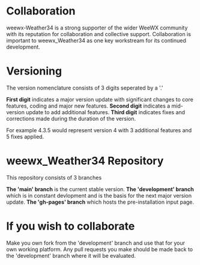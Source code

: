 # Collaboration

weewx-Weather34 is a strong supporter of the wider WeeWX community with its reputation for collaboration and collective support. Collaboration is important to weewx_Weather34 as one key workstream for its continued development.


# Versioning

The version nomenclature consists of 3 digits seperated by a '.'

**First digit** indicates a major version update with significant changes to core features, coding and major new features.
**Second digit** indicates a mid-version update to add additional features.
**Third digit** indicates fixes and corrections made during the duration of the version.
          
For example 4.3.5 would represent version 4 with 3 additional features and 5 fixes applied.


# weewx_Weather34 Repository

This repository consists of 3 branches

**The 'main' branch** is the current stable version.
**The 'development' branch** which is in constant devlopment and is the basis for the next major version update.
**The 'gh-pages' branch** which hosts the pre-installation input page.


# If you wish to collaborate 

Make you own fork from the 'development' branch and use that for your own working platform. Any pull requests you make should be made back to the 'development' branch where it will be evaluated.

